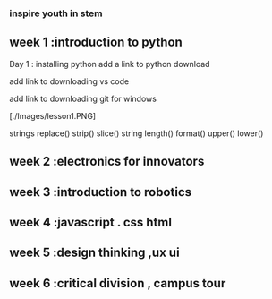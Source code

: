 ### inspire youth in stem

## week 1 :introduction to python
Day 1 : installing python
add a link to python download

add link to downloading vs code

add link to downloading git for windows

[./Images/lesson1.PNG]

strings
replace()
strip()
slice()
string length()
format()
upper()
lower()



## week 2 :electronics for innovators

## week 3 :introduction to robotics

## week 4 :javascript . css  html

## week 5 :design thinking ,ux ui

## week 6 :critical division , campus tour
